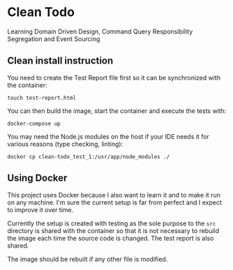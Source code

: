 # Clean Todo

Learning Domain Driven Design, Command Query Responsibility Segregation and
Event Sourcing

## Clean install instruction

You need to create the Test Report file first so it can be synchronized with the
container:

`touch test-report.html`

You can then build the image, start the container and execute the tests with:

`docker-compose up`

You may need the Node.js modules on the host if your IDE needs it for various
reasons (type checking, linting):

`docker cp clean-todo_test_1:/usr/app/node_modules ./`

## Using Docker

This project uses Docker because I also want to learn it and to make it run on
any machine. I'm sure the current setup is far from perfect and I expect to
improve it over time.

Currently the setup is created with testing as the sole purpose to the `src`
directory is shared with the container so that it is not necessary to rebuild
the image each time the source code is changed. The test report is also shared.

The image should be rebuilt if any other file is modified.
